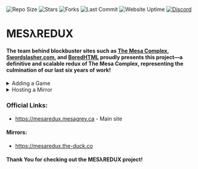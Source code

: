 ![Repo Size](https://img.shields.io/github/repo-size/Bored-Entertainment/mesaredux?style=for-the-badge)
![Stars](https://img.shields.io/github/stars/Bored-Entertainment/mesaredux?style=for-the-badge)
![Forks](https://img.shields.io/github/forks/Bored-Entertainment/mesaredux?style=for-the-badge)
![Last Commit](https://img.shields.io/github/last-commit/Bored-Entertainment/mesaredux?style=for-the-badge)
![Website Uptime](https://img.shields.io/website?style=for-the-badge&up_message=online&url=https%3A%2F%2Fmesaredux.mesagrey.ca)
<a href="https://discord.gg/DZJ4AmzKWC">![Discord](https://img.shields.io/discord/417916767487393792?style=for-the-badge&logo=discord&label=Discord&color=%235865F2&link=https%3A%2F%2Fdiscord.gg%2FDZJ4AmzKWC)</a>
<br>

# MESλREDUX

#### The team behind blockbuster sites such as [The Mesa Complex](https://github.com/Bored-Entertainment/themesacomplex), [Swordslasher.com](https://swordslasher.com/), and [BoredHTML](https://bored.pisaucer.com/) proudly presents this project—a definitive and scalable redux of The Mesa Complex, representing the culmination of our last six years of work!

<details>
  <summary>Adding a Game</summary>

#### This project is scalable, and adding a new game is simple as the following steps:

1. Find the game you wish to add; currently we support HTML5, DOS, and Flash game types.
2. Ideally, you should be able to download the game files or `.swf`, you *can* send us a link to the game, but there's no guarantee we can add it. If you wish to add a game, but do not have the relevent files, please open an **Issue**, not a Pull Request.
3. If you aim to add a HTML5 game, ensure that the main HTML file is named `index.html` instead of `game.html`, `app.html`, etc.
4. If you aim to add a Flash game, ensure that your `.swf` file is named `game.swf` and set the front-matter `type` to `flash`.
5. If you aim to add a game that needs to be emulated, ensure that your ROM file is zipped, is supported by [EmulatorJS](https://emulatorjs.org/docs4devs/cores/), and that the zip is named `game.zip` and set the front-matter `type` to `retroarch`.
6. Upload a zip of the game files (named game.zip) or `.swf` to [VirusTotal](https://www.virustotal.com/gui/home/upload), and keep the output URL.
7. Fork the repo ([Bored-Entertainment/mesaredux](https://github.com/Bored-Entertainment/mesaredux))
8. In the `_games` directory, create a folder with the name of the game you wish to add, lowercase and without spaces; As an example: `_games/my GAME` -> `_games/mygame`.
9. In the new directory you've created, create a file named `index.md` that contains only the following:
```html
---
layout: alt (Don't touch this)
title: "Electricman 2" (Add your games title.)
type: flash (Set to `html` for HTML5 builds, 'dos' for js-dos packages, `retroarch` for ROMs, or `flash` for SWF content.)
core: gb (This is the system that the game you are adding is based on, refer to the EmulatorJS Docs (https://emulatorjs.org/docs/systems) for which one to use. Only use if the layout is retroarch)
aspectRatio: "16:9" (The ideal Aspect Ratio of your game, if unsure pick from 16:9 or 4:3. [Default for retroarch should be 16:7.75])
description: "Battle stickman enemies with martial arts and super moves."(A brief, one sentence descriptor for your game.)
---
(ENSURE YOU REMOVE CONTENT IN BRACKETS WHEN DONE)
```
9. In the new directory you've created, put the game files / ROM / `.swf` into the folder `index/src` & put the game zip if applicable into `index`. Your game should look like: `_games/mygame/index/src/index.html`, `/game.zip` or `/game.swf`.
10. OPTIONALLY Create a thumbnail for the game, sized `1280x720px` located in your games `index` directory. Thumbnails must include the games title and ideally would depict gameplay or be official title art. Adding a thumbnail saves us valuable time, and allows us to prioritize the adding of game requests that include thumbnails.
11. Create a Pull Request, following the guidelines and requested information present in the template.
<br><sub>Please note that the addition of games is at the discretion of the Bored Entertainment Team, and we will not add games if the `sha256` checksum provided by VirusTotal doesn't match up with what you've uploaded, VirusTotal flags the game you're requesting to add, we don't think it'll fit the aesthetic of the site, or for any reason not listed here.</sub>
</details>
<details>
  <summary>Hosting a Mirror</summary>

#### MESλREDUX can be mirrored using three supported platforms. Before deploying, make sure you:

1. Fork the repository [Bored-Entertainment/mesaredux](https://github.com/Bored-Entertainment/mesaredux). (Include all branches)
2. Install [Pull](https://github.com/apps/pull) on your fork to keep your mirror up to date with the upstream repository.
3. Delete the `main` branch and make `build` the default. <b>IMPORTANT</b>

#### Optional: Custom Domain

If you want your mirror to be accessible via your own domain or subdomain:

1. Create a file named `CNAME` in the root of your fork.
2. Add your custom domain or subdomain in the file, for example: ```mesaredux.mysite.com```

---

### 1. Netlify
Netlify allows you to deploy a mirror with zero configuration. Use the button below to deploy directly:

**Instructions:**
1. Log in to Netlify or create an account.
2. Select your fork and the `build` branch.
4. Deploy and wait for your site to go live.

---

### 2. GitHub Pages
GitHub Pages works well for hosting static mirrors of MESλREDUX.

**Instructions:**
1. Navigate to your fork on GitHub.
2. Go to **Settings → Pages**.
3. Set **Source** to the `build` branch and root (`/`).
4. Click **Save** and wait for GitHub to publish your site.
5. Your mirror will be available at `https://<your-username>.github.io/mesaredux`.


---

### 3. Cloudflare Pages
Cloudflare Pages allows fast, globally distributed hosting.

**Instructions:**
1. Log in to [Cloudflare Pages](https://pages.cloudflare.com/).
2. Create a new project and connect it to your fork.
3. Select the `build` branch.
4. Set the **Build command** to `jekyll build` and **Build directory** to `_site`.
5. Deploy and wait for the mirror to be live.

  
---
#### To submit your mirror to be in our list on the site, simply submit a Pull Request adding it to the [JSON List](https://github.com/Bored-Entertainment/mesaredux/edit/main/assets/js/json/unofficalmirrors.json)

<sub>All mirrors will automatically stay up to date if Pull is installed and configured on your fork.</sub>
</details>

### Official Links:
- https://mesaredux.mesagrey.ca - Main site
#### Mirrors:
- https://mesaredux.the-duck.co


#### Thank You for checking out the MESλREDUX project! 
